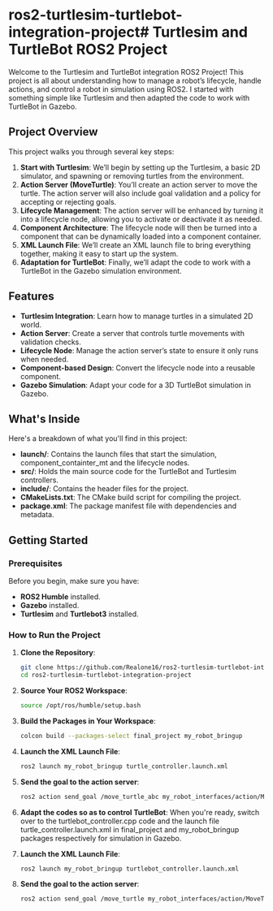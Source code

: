 # ros2-turtlesim-turtlebot-integration-project# Turtlesim and TurtleBot ROS2 Project

Welcome to the Turtlesim and TurtleBot integration ROS2 Project! This project is all about understanding how to manage a robot’s lifecycle, handle actions, and control a robot in simulation using ROS2. I started with something simple like Turtlesim and then adapted the code to work with TurtleBot in Gazebo.

## Project Overview

This project walks you through several key steps:
1. **Start with Turtlesim**: We’ll begin by setting up the Turtlesim, a basic 2D simulator, and spawning or removing turtles from the environment.
2. **Action Server (MoveTurtle)**: You’ll create an action server to move the turtle. The action server will also include goal validation and a policy for accepting or rejecting goals.
3. **Lifecycle Management**: The action server will be enhanced by turning it into a lifecycle node, allowing you to activate or deactivate it as needed.
4. **Component Architecture**: The lifecycle node will then be turned into a component that can be dynamically loaded into a component container.
5. **XML Launch File**: We’ll create an XML launch file to bring everything together, making it easy to start up the system.
6. **Adaptation for TurtleBot**: Finally, we’ll adapt the code to work with a TurtleBot in the Gazebo simulation environment.

## Features

- **Turtlesim Integration**: Learn how to manage turtles in a simulated 2D world.
- **Action Server**: Create a server that controls turtle movements with validation checks.
- **Lifecycle Node**: Manage the action server’s state to ensure it only runs when needed.
- **Component-based Design**: Convert the lifecycle node into a reusable component.
- **Gazebo Simulation**: Adapt your code for a 3D TurtleBot simulation in Gazebo.

## What's Inside

Here's a breakdown of what you'll find in this project:

- **launch/**: Contains the launch files that start the simulation, component_containter_mt and the lifecycle nodes.
- **src/**: Holds the main source code for the TurtleBot and Turtlesim controllers.
- **include/**: Contains the header files for the project.
- **CMakeLists.txt**: The CMake build script for compiling the project.
- **package.xml**: The package manifest file with dependencies and metadata.

## Getting Started

### Prerequisites

Before you begin, make sure you have:

- **ROS2 Humble** installed.
- **Gazebo** installed.
- **Turtlesim** and **Turtlebot3** installed.

### How to Run the Project

1. **Clone the Repository**:
    ```bash
    git clone https://github.com/Realone16/ros2-turtlesim-turtlebot-integration-project.git
    cd ros2-turtlesim-turtlebot-integration-project
    ```

2. **Source Your ROS2 Workspace**:
    ```bash
    source /opt/ros/humble/setup.bash
    ```

3. **Build the Packages in Your Workspace**:
    ```bash
    colcon build --packages-select final_project my_robot_bringup
    ```
    
4. **Launch the XML Launch File**:
    ```bash
    ros2 launch my_robot_bringup turtle_controller.launch.xml
    ```

5. **Send the goal to the action server**:
    ```bash
    ros2 action send_goal /move_turtle_abc my_robot_interfaces/action/MoveTurtle "{linear_vel_x: 1.5, angular_vel_z: 0.7, duration_sec: 5.0}"
    ```

6. **Adapt the codes so as to control TurtleBot**:
    When you're ready, switch over to the turtlebot_controller.cpp code and the launch file turtle_controller.launch.xml in final_project and           my_robot_bringup packages respectively for simulation in Gazebo.


7. **Launch the XML Launch File**:
    ```bash
    ros2 launch my_robot_bringup turtlebot_controller.launch.xml
    ```

8. **Send the goal to the action server**:
    ```bash
    ros2 action send_goal /move_turtle my_robot_interfaces/action/MoveTurtle "{linear_vel_x: 1.5, angular_vel_z: 0.7, duration_sec: 5.0}"
    ```

